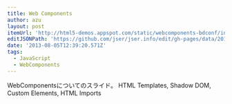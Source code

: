 ```yaml
---
title: Web Components
author: azu
layout: post
itemUrl: 'http://html5-demos.appspot.com/static/webcomponents-bdconf/index.html#1'
editJSONPath: 'https://github.com/jser/jser.info/edit/gh-pages/data/2013/08/index.json'
date: '2013-08-05T12:39:20.571Z'
tags:
  - JavaScript
  - WebComponents
---
```

WebComponentsについてのスライド。
HTML Templates, Shadow DOM, Custom Elements, HTML Imports
